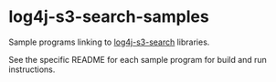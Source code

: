 # log4j-s3-search-samples
Sample programs linking to [log4j-s3-search](https://github.com/bluedenim/log4j-s3-search) libraries.


See the specific README for each sample program for build and run instructions.
